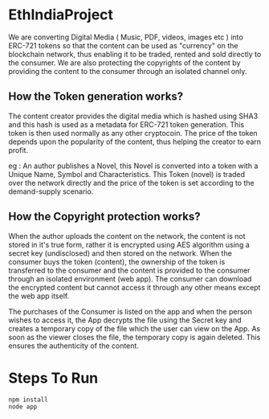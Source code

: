 # EthIndiaProject
We are converting Digital Media ( Music, PDF, videos, images etc ) into ERC-721 tokens so that the content can be used as "currency" on the blockchain network, thus enabling it to be traded, rented and sold directly to the consumer. We are also protecting the copyrights of the content by providing the content to the consumer through an isolated channel only.


## How the Token generation works?

The content creator provides the digital media which is hashed using SHA3 and this hash is used as a metadata for ERC-721 token generation. This token is then used normally as any other cryptocoin. The price of the token depends upon the popularity of the content, thus helping the creator to earn profit. 

eg : An author publishes a Novel, this Novel is converted into a token with a Unique Name, Symbol and Characteristics. This Token (novel) is traded over the network directly and the price of the token is set according to the demand-supply scenario.


## How the Copyright protection works?

When the author uploads the content on the network, the content is not stored in it's true form, rather it is encrypted using AES algorithm using a secret key (undisclosed) and then stored on the network. When the consumer buys the token (content), the ownership of the token is transferred to the consumer and the content is provided to the consumer through an isolated environment (web app). The consumer can download the encrypted content but cannot access it through any other means except the web app itself.

The purchases of the Consumer is listed on the app and when the person wishes to access it, the App decrypts the file using the Secret key and creates a temporary copy of the file which the user can view on the App. As soon as the viewer closes the file, the temporary copy is again deleted. This ensures the authenticity of the content.

# Steps To Run
```shell
npm install
node app
```

